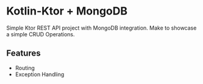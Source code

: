 # Kotlin-Ktor + MongoDB 

Simple Ktor REST API project with MongoDB integration. Make to showcase a simple CRUD Operations.


## Features

- Routing
- Exception Handling

